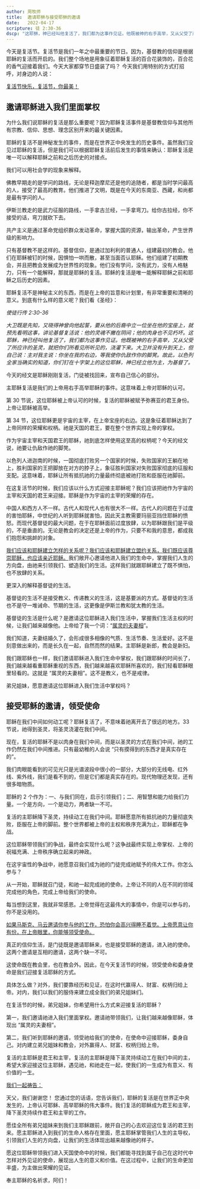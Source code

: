 ```yaml
---
author: 周牧师
title:  邀请耶稣与接受耶稣的邀请
date:   2022-04-17
scripture: 徒 2:30-36
dscp: "这耶稣，神已经叫他复活了，我们都为这事作见证。他既被神的右手高举，又从父受了所应许的圣灵，就把你们所看见所听见的，浇灌下来。大卫并没有升到天上，但自己说：主对我主说：你坐在我的右边，等我使你仇敌作你的脚凳。故此，以色列全家当确实的知道，你们钉在十字架上的这位耶稣，神已经立他为主，为基督了。"
---
```


今天是复活节。复活节是我们一年之中最重要的节日。因为，基督教的信仰是根据耶稣的复活而开启的。我们整个场地是用象征着耶稣复活的百合花装饰的，百合花的香气迎接着我们。今天大家都穿节日盛装了吗？ 今天我们用特别的方式打招呼，对身边的人说：

<u>复活节快乐，复活节，你最美！</u>

## 邀请耶稣进入我们里面掌权

为什么我们说耶稣的复活是那么重要呢？因为耶稣复活事件是基督教信仰与其他所有宗教、信仰、思想、理念区别开来的最关键因素。

耶稣的复活不是神秘发生的事件，而是在世界正中央发生的历史事件。虽然我们没见过耶稣的复活，但是我们可以根据耶稣复活前后发生的事情来确认：耶稣复活是唯一可以解释耶稣之前和之后历史的对接点。

我们可以用社会学的现象来解释。

佛教早期走的是学问的路线，无论是释迦摩尼还是他的追随者，都是当时学问最高的人，接受了最高的教育。他们推进了文明，既是在今天的东南亚、西藏，和尚都是最有学问的人。

伊斯兰教走的是武力征服的路线，一手拿古兰经，一手拿弯刀。给你古拉经，你不接受的话，弯刀就砍下去。

共产主义是通过革命党组织群众发动革命，掌握大国的资源，输出革命，产生世界级的影响力。

只有基督教不是这样的。基督信仰，是通过加利利的普通人，组建最初的教会。他们在耶稣被钉的时候，因惧怕一哄而散，甚至当面否认耶稣。他们组建了初期教会，并且把教会发展成为世界性的现象。他们没有学问，没有武力，没有人格魅力，只有一个能解释，那就是耶稣的复活。耶稣的复活是唯一能解释耶稣之前和耶稣之后历史的因素。

耶稣复活不是神秘主义的东西，而是在上帝的旨意和计划里，有非常重要和清晰的意义。到底有什么样的意义呢？我们看《圣经》：

*使徒行传 2:30-36*

*大卫既是先知，又晓得神曾向他起誓，要从他的后裔中立一位坐在他的宝座上，就预先看明这事，讲论基督复活说：他的灵魂不撇在阴间；他的肉身也不见朽坏。这耶稣，神已经叫他复活了，我们都为这事作见证。他既被神的右手高举，又从父受了所应许的圣灵，就把你们所看见所听见的，浇灌下来。大卫并没有升到天上，但自己说：主对我主说：你坐在我的右边，等我使你仇敌作你的脚凳。故此，以色列全家当确实的知道，你们钉在十字架上的这位耶稣，神已经立他为主，为基督了。*

今天的经文是耶稣刚刚复活，门徒被找回来，宣布自己信心的部分。

主耶稣复活是我们的上帝用右手高举耶稣的事件。这意味着上帝对耶稣的认可。

第 30 节说，这位耶稣被上帝认可的时候，复活的耶稣被赋予弥赛亚的君王身份。上帝让耶稣被高举。

第 34 节，这位耶稣更是宇宙的主宰，在上帝宝座的右边。这是象征着耶稣达到了上帝同样的荣耀和权柄。祂是天国的君王，要在整个世界实现上帝的掌权。

作为宇宙主宰和天国君王的耶稣，祂到底怎样使用这至高的权柄呢？今天的经文说，祂要让仇敌作祂的脚凳。

以色列人进迦南的时候，一国彻底打败另一个国家的时候，失败国家的王躺在地上，胜利国家的王把脚放在对方的脖子上，象征胜利国家对失败国家彻底的征服和支配。这意味着，耶稣让所有抵抗祂的力量最终彻底被祂打败和臣服在祂脚前。

在这复活节的时候，我们应该以什么方式迎接主耶稣呢？我们应该把祂作为宇宙的主宰和天国的君王来迎接。耶稣是作为宇宙的主宰的荣耀的存在。

中国人和西方人不一样。古代人和现代人也有很大不一样。古代人的问题在于过度的害怕耶稣，中世纪的人听到耶稣就害怕，因此天主教需要玛丽亚挡住耶稣的愤怒。而现代基督徒的最大问题，在于在耶稣面前过度放肆，以为耶稣跟我们是平级的，不是垂直的。无论是教会的决定还是上帝的作为，只要不和我的意思，都成我们抱怨和挑衅的对象。

<u>我们应该和耶稣建立怎样的关系呢？我们应该和耶稣建立盟约关系，我们既应该尊崇耶稣，也应该亲近耶稣。</u>我们敞开心邀请他进入我们的生命中，掌握我们人生的方向盘，由祂来引领我们、塑造我们的生活。这样我们就跟耶稣建立了既不惧怕，也不放肆的关系。

更深入的解释基督徒的生活。

基督徒的生活不是接受教义、传递教义的生活，这是基要派的方式。基督徒的生活也不是守一堆诫命、节期的生活，这更像是伊斯兰教和犹太教的生活。

基督徒的生活是什么呢？是邀请这位耶稣进入我们生活中，掌握我们生活主权的时候，让我们越来越像他。上帝给了我一个词：“<u>属灵的夫妻相</u>”。

我们知道，夫妻结婚久了，会形成很多相像的气质、生活节奏、生活爱好。这不是刻意做出来的，而是长久在一起，自然而然的结果。主耶稣是新郎，教会是新妇。

我们跟耶稣也一样，我们邀请耶稣进入我们生命中掌权，我们跟耶稣的时间长了，我们越来越看重耶稣重视的东西，我们越来越喜欢耶稣所喜欢的，我们轻看耶稣眼里轻看的。这就是 “属灵的夫妻相”。这不是教义，也不是戒律。

弟兄姐妹，愿意邀请这位耶稣进入我们生活中掌权吗？

## 接受耶稣的邀请，领受使命

耶稣在我们中间如何动工呢？耶稣复活了，不意味着祂离开去了很远的地方。33 节说，祂得到圣灵，将圣灵浇灌在我们中间。

现在，复活的耶稣不是以肉身在我们中间，而是以圣灵的方式在我们中间，祂的工作仍然在我们中间推进。只有最幼稚的人会说 “只有摸得到的东西才是真实存在的”。

我们肉眼能看到的可见光只是光谱波段中很小的一部分，大部分的无线电、红外线、紫外线，我们是看不到的，但是它们都是真实存在的。现代物理还发现，还有很多暗物质。

耶稣的 2 个作为：一、与我们同在，启示引领我们；二、用智慧和能力给我们力量。一个是方向，一个是动力，两者缺一不可。

复活的主耶稣降下圣灵，持续动工在我们中间。耶稣愿意所有抵抗祂的力量彻底失败，臣服在上帝的脚前。整个世界都被上帝的主权和秩序充满为止，耶稣都在争战。

这位耶稣带领我们的争战，最终会实现什么呢？这争战最终实现上帝掌权、上帝的祝福充满、上帝秩序确立起来的神政。

在这宇宙性的争战中，祂愿意召我们成为祂的门徒完成祂赋予的伟大工作。你怎么参与？

从一开始，耶稣就召门徒，和祂一起完成祂的使命。上帝让不同的人在不同的领域完成他的角色，完成上帝给我们的使命。

每当想到这里，我就非常感恩。上帝觉得在这最伟大的事情中，你是可以参与的，你不是没用的。

<u>如果马斯克、马云邀请你参与他的工作，恐怕你会高兴得睡不着觉。上帝愿意让你有份，在上帝眼里，你能够领受使命。</u>

真正的信仰生活，是门徒既是邀请耶稣来，也是接受耶稣的邀请，进入祂的使命。这两个邀请是互相的邀请，这两个缺一不可。

这使命既在教会里，也在教会外。因此，在今天复活节的时候，领受使命和委身使命是我们迎接复活耶稣的方式。

具体怎么做？对外，我们要靠经历和见证，在这时代赢得人、财富、权柄归给上帝。对内，我们以我们的服侍来建立成全我们的弟兄姐妹们。

在复活节的时候，弟兄姐妹，你希望用什么方式来迎接复活的耶稣？

第一，我们邀请祂进入我们里面掌权。邀请祂带领我们，让我们越来越像耶稣，体现出 “属灵的夫妻相”。

第二，我们听到耶稣的邀请，领受祂给我们的使命，在使命中迎接耶稣，委身自己。对内建立弟兄姐妹和教会，对外赢得人、财富、权柄归给上帝。

复活的主耶稣是君王和主宰，复活的主耶稣是降下圣灵持续动工在我们中间的主，希望大家迎接这位主耶稣，遇见祂，和祂走在一起，使我们的一生成为有意义、有价值的一生。

<u>我们一起祷告：</u>

天父，我们谢谢您！ 您通过您的话语，您告诉我们，耶稣的复活是在世界正中央发生的，上帝认可耶稣、高举耶稣的伟大事件。我们复活的耶稣成为君王和主宰，降下圣灵持续作君王和主宰的工作。

愿佳全所有弟兄姐妹来到我们主耶稣跟前，敞开自己的心去欢迎这位复活的君王到来。愿主耶稣进入到我们的生命人格存在里面，愿主耶稣掌管我们人生的主导权，引领我们人生的方向盘，让我们的生活体现出越来越像祂的样子。

愿这位耶稣带领我们进入天国使命中的时候，我们都能寻找到属于自己在这时代中怎样对外见证的使命，展现出人生的意义和价值。在这过程中，让我们的生命更加丰盛，为主做出荣耀的见证。

奉主耶稣的名祈求，阿们！